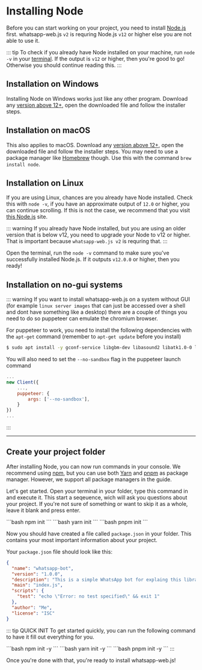 # Installing Node

Before you can start working on your project, you need to install [Node.js](https://nodejs.org/) first. whatsapp-web.js `v2` is requring Node.js `v12` or higher else you are not able to use it.

::: tip
To check if you already have Node installed on your machine, run `node -v` in your [terminal](/guide/v2/popular-topics/guide-explanations/). If the output is `v12` or higher, then you're good to go! Otherwise you should continue reading this.
:::

## Installation on Windows

Installing Node on Windows works just like any other program. Download any [version above 12+](https://nodejs.org/), open the downloaded file and follow the installer steps.

## Installation on macOS

This also applies to macOS. Download any [version above 12+](https://nodejs.org/), open the downloaded file and follow the installer steps. You may need to use a package manager like [Homebrew](https://brew.sh/) though. Use this with the command `brew install node`.

## Installation on Linux

If you are using Linux, chances are you already have Node installed. Check this with `node -v`, if you have an approximate output of `12.0` or higher, you can continue scrolling. If this is not the case, we recommend that you visit [this Node.js](https://nodejs.org/en/download/package-manager/) site.

::: warning
If you already have Node installed, but you are using an older version that is below v12, you need to upgrade your Node to v12 or higher. That is important because `whatsapp-web.js v2` is requring that.
:::

Open the terminal, run the `node -v` command to make sure you've successfully installed Node.js. If it outputs `v12.0.0` or higher, then you ready!

## Installation on no-gui systems

::: warning
If you want to install whatsapp-web.js on a system without GUI (for example `linux server images` that can just be accessed over a shell and dont have something like a desktop) there are a couple of things you need to do so puppeteer can emulate the chromium browser.

For puppeteer to work, you need to install the following dependencies with the `apt-get` command (remember to `apt-get update` before you install)
```bash
$ sudo apt install -y gconf-service libgbm-dev libasound2 libatk1.0-0 libc6 libcairo2 libcups2 libdbus-1-3 libexpat1 libfontconfig1 libgcc1 libgconf-2-4 libgdk-pixbuf2.0-0 libglib2.0-0 libgtk-3-0 libnspr4 libpango-1.0-0 libpangocairo-1.0-0 libstdc++6 libx11-6 libx11-xcb1 libxcb1 libxcomposite1 libxcursor1 libxdamage1 libxext6 libxfixes3 libxi6 libxrandr2 libxrender1 libxss1 libxtst6 ca-certificates fonts-liberation libappindicator1 libnss3 lsb-release xdg-utils wget
```

You will also need to set the `--no-sandbox` flag in the puppeteer launch command
```js
...
new Client({
	...,
	puppeteer: {
		args: ['--no-sandbox'],
	}
})
...
```
:::

---

## Create your project folder

After installing Node, you can now run commands in your console. We recommend using [npm](https://www.npmjs.com/), but you can use both [Yarn](https://yarnpkg.com/) and [pnpm](https://pnpm.io/) as package manager. However, we support all package managers in the guide.

Let's get started. Open your terminal in your folder, type this command in and execute it. This start a seqeuence, wich will ask you questions about your project. If you're not sure of something or want to skip it as a whole, leave it blank and press enter.

<code-group>
<code-block title="npm" active>
```bash
npm init
```
</code-block>

<code-block title="yarn">
```bash
yarn init
```
</code-block>

<code-block title="pnpm">
```bash
pnpm init
```
</code-block>
</code-group>

Now you should have created a file called `package.json` in your folder. This contains your most important information about your project.

Your `package.json` file should look like this:

```json
{
  "name": "whatsapp-bot",
  "version": "1.0.0",
  "description": "This is a simple WhatsApp bot for explaing this library.",
  "main": "index.js",
  "scripts": {
    "test": "echo \"Error: no test specified\" && exit 1"
  },
  "author": "Me",
  "license": "ISC"
}
```

::: tip QUICK INIT
To get started quickly, you can run the following command to have it fill out everything for you.

<code-group>
<code-block title="npm" active>
```bash
npm init -y
```
</code-block>

<code-block title="yarn">
```bash
yarn init -y
```
</code-block>

<code-block title="pnpm">
```bash
pnpm init -y
```
</code-block>
</code-group>
:::

Once you're done with that, you're ready to install whatsapp-web.js!